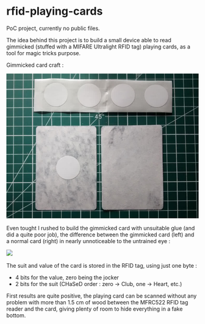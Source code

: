 # rfid-playing-cards

PoC project, currently no public files.

The idea behind this project is to build a small device able to read gimmicked (stuffed with a MIFARE Ultralight RFID tag) playing cards, as a tool for magic tricks purpose.

Gimmicked card craft :

![](rfid_playing_card_craft.jpg "Splitted cards with a RFID tag roughly in the center")

Even tought I rushed to build the gimmicked card with unsuitable glue (and did a quite poor job), the difference between the gimmicked card (left) and a normal card (right) in nearly unnoticeable to the untrained eye :

![](rfid_playing_card_compare3.jpg)

The suit and value of the card is stored in the RFID tag, using just one byte :
- 4 bits for the value, zero being the jocker
- 2 bits for the suit (CHaSeD order : zero -> Club, one -> Heart, etc.)

First results are quite positive, the playing card can be scanned without any problem with more than 1.5 cm of wood between the MFRC522 RFID tag reader and the card, giving plenty of room to hide everything in a fake bottom.
